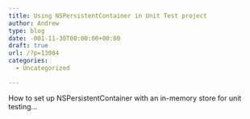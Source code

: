 ```yaml
---
title: Using NSPersistentContainer in Unit Test project
author: Andrew
type: blog
date: -001-11-30T00:00:00+00:00
draft: true
url: /?p=13084
categories:
  - Uncategorized

---
```

How to set up NSPersistentContainer with an in-memory store for unit testing&#8230;